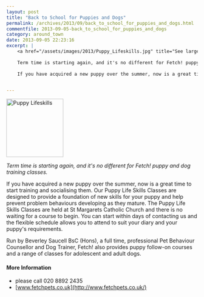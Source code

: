 ```yaml
---
layout: post
title: "Back to School for Puppies and Dogs"
permalink: /archives/2013/09/back_to_school_for_puppies_and_dogs.html
commentfile: 2013-09-05-back_to_school_for_puppies_and_dogs
category: around_town
date: 2013-09-05 22:23:16
excerpt: |
    <a href="/assets/images/2013/Puppy_Lifeskills.jpg" title="See larger version of - Puppy Lifeskills"><img src="/assets/images/2013/Puppy_Lifeskills_thumb.jpg" width="150" height="154" alt="Puppy Lifeskills" class="photo right" /></a>
    
    Term time is starting again, and it's no different for Fetch! puppy and dog training classes.
    
    If you have acquired a new puppy over the summer, now is a great time to start training and socialising them. Our Puppy Life Skills Classes are designed to provide a foundation of new skills for your puppy and help prevent problem behaviours developing as they mature. The Puppy Life Skills Classes are held at St Margarets Catholic Church and there is no waiting for a course to begin. You can start within days of contacting us and the flexible schedule allows you to attend to suit your diary and your puppy's requirements.
    

---
```


<a href="/assets/images/2013/Puppy_Lifeskills.jpg" title="See larger version of - Puppy Lifeskills"><img src="/assets/images/2013/Puppy_Lifeskills_thumb.jpg" width="150" height="154" alt="Puppy Lifeskills" class="photo right" /></a>

*Term time is starting again, and it's no different for Fetch! puppy and dog training classes.*

If you have acquired a new puppy over the summer, now is a great time to start training and socialising them. Our Puppy Life Skills Classes are designed to provide a foundation of new skills for your puppy and help prevent problem behaviours developing as they mature. The Puppy Life Skills Classes are held at St Margarets Catholic Church and there is no waiting for a course to begin. You can start within days of contacting us and the flexible schedule allows you to attend to suit your diary and your puppy's requirements.

Run by Beverley Saucell BsC (Hons), a full time, professional Pet Behaviour Counsellor and Dog Trainer, Fetch! also provides puppy follow-on courses and a range of classes for adolescent and adult dogs.

#### More Information

-   please call 020 8892 2435
-   [www.fetchpets.co.uk](http://www.fetchpets.co.uk/)
